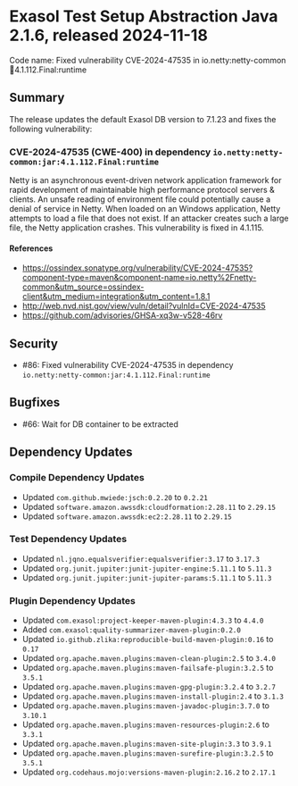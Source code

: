 # Exasol Test Setup Abstraction Java 2.1.6, released 2024-11-18

Code name: Fixed vulnerability CVE-2024-47535 in io.netty:netty-common:jar:4.1.112.Final:runtime

## Summary

The release updates the default Exasol DB version to 7.1.23 and fixes the following vulnerability:

### CVE-2024-47535 (CWE-400) in dependency `io.netty:netty-common:jar:4.1.112.Final:runtime`
Netty is an asynchronous event-driven network application framework for rapid development of maintainable high performance protocol servers & clients. An unsafe reading of environment file could potentially cause a denial of service in Netty. When loaded on an Windows application, Netty attempts to load a file that does not exist. If an attacker creates such a large file, the Netty application crashes. This vulnerability is fixed in 4.1.115.

#### References
* https://ossindex.sonatype.org/vulnerability/CVE-2024-47535?component-type=maven&component-name=io.netty%2Fnetty-common&utm_source=ossindex-client&utm_medium=integration&utm_content=1.8.1
* http://web.nvd.nist.gov/view/vuln/detail?vulnId=CVE-2024-47535
* https://github.com/advisories/GHSA-xq3w-v528-46rv

## Security

* #86: Fixed vulnerability CVE-2024-47535 in dependency `io.netty:netty-common:jar:4.1.112.Final:runtime`

## Bugfixes

* #66: Wait for DB container to be extracted

## Dependency Updates

### Compile Dependency Updates

* Updated `com.github.mwiede:jsch:0.2.20` to `0.2.21`
* Updated `software.amazon.awssdk:cloudformation:2.28.11` to `2.29.15`
* Updated `software.amazon.awssdk:ec2:2.28.11` to `2.29.15`

### Test Dependency Updates

* Updated `nl.jqno.equalsverifier:equalsverifier:3.17` to `3.17.3`
* Updated `org.junit.jupiter:junit-jupiter-engine:5.11.1` to `5.11.3`
* Updated `org.junit.jupiter:junit-jupiter-params:5.11.1` to `5.11.3`

### Plugin Dependency Updates

* Updated `com.exasol:project-keeper-maven-plugin:4.3.3` to `4.4.0`
* Added `com.exasol:quality-summarizer-maven-plugin:0.2.0`
* Updated `io.github.zlika:reproducible-build-maven-plugin:0.16` to `0.17`
* Updated `org.apache.maven.plugins:maven-clean-plugin:2.5` to `3.4.0`
* Updated `org.apache.maven.plugins:maven-failsafe-plugin:3.2.5` to `3.5.1`
* Updated `org.apache.maven.plugins:maven-gpg-plugin:3.2.4` to `3.2.7`
* Updated `org.apache.maven.plugins:maven-install-plugin:2.4` to `3.1.3`
* Updated `org.apache.maven.plugins:maven-javadoc-plugin:3.7.0` to `3.10.1`
* Updated `org.apache.maven.plugins:maven-resources-plugin:2.6` to `3.3.1`
* Updated `org.apache.maven.plugins:maven-site-plugin:3.3` to `3.9.1`
* Updated `org.apache.maven.plugins:maven-surefire-plugin:3.2.5` to `3.5.1`
* Updated `org.codehaus.mojo:versions-maven-plugin:2.16.2` to `2.17.1`
